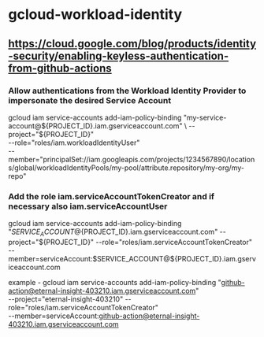 # gcloud-workload-identity

## https://cloud.google.com/blog/products/identity-security/enabling-keyless-authentication-from-github-actions

### Allow authentications from the Workload Identity Provider to impersonate the desired Service Account
gcloud iam service-accounts add-iam-policy-binding "my-service-account@${PROJECT_ID}.iam.gserviceaccount.com" \
  --project="${PROJECT_ID}" \
  --role="roles/iam.workloadIdentityUser" \
  --member="principalSet://iam.googleapis.com/projects/1234567890/locations/global/workloadIdentityPools/my-pool/attribute.repository/my-org/my-repo"

### Add the role iam.serviceAccountTokenCreator and if necessary also iam.serviceAccountUser 

gcloud iam service-accounts add-iam-policy-binding "$SERVICE_ACCOUNT@${PROJECT_ID}.iam.gserviceaccount.com" --project="${PROJECT_ID}" --role="roles/iam.serviceAccountTokenCreator" --member=serviceAccount:$SERVICE_ACCOUNT@${PROJECT_ID}.iam.gserviceaccount.com

example - 
  gcloud iam service-accounts add-iam-policy-binding "github-action@eternal-insight-403210.iam.gserviceaccount.com" \
--project="eternal-insight-403210" --role="roles/iam.serviceAccountTokenCreator" \
--member=serviceAccount:github-action@eternal-insight-403210.iam.gserviceaccount.com
